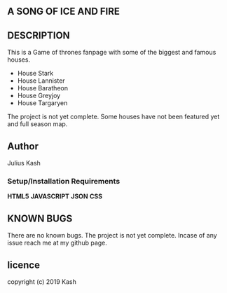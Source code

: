 ## A SONG OF ICE AND FIRE
## DESCRIPTION
 This is a Game of thrones fanpage with some of the biggest and famous houses.
* House Stark  
* House Lannister
* House Baratheon
* House Greyjoy
* House Targaryen

The project is not yet complete. Some houses have not been featured yet and full season map.

## Author
Julius Kash

### Setup/Installation Requirements
**HTML5** **JAVASCRIPT** **JSON** **CSS**

## KNOWN BUGS
There are no known bugs. The project is not yet complete. Incase of any issue reach me at my github page.

## licence
copyright (c) 2019 Kash